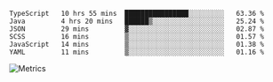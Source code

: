 <!--START_SECTION:waka-->

```text
TypeScript   10 hrs 55 mins  ████████████████░░░░░░░░░   63.36 %
Java         4 hrs 20 mins   ██████▒░░░░░░░░░░░░░░░░░░   25.24 %
JSON         29 mins         ▓░░░░░░░░░░░░░░░░░░░░░░░░   02.87 %
SCSS         16 mins         ▒░░░░░░░░░░░░░░░░░░░░░░░░   01.57 %
JavaScript   14 mins         ▒░░░░░░░░░░░░░░░░░░░░░░░░   01.38 %
YAML         11 mins         ▒░░░░░░░░░░░░░░░░░░░░░░░░   01.16 %
```

<!--END_SECTION:waka-->

![Metrics](https://metrics.lecoq.io/TachibanaKimika?template=classic&base.activity=0&base.community=0&base.repositories=0&languages=1&isocalendar=1&isocalendar.duration=half-year&languages.limit=8&languages.sections=most-used&languages.colors=github&languages.threshold=0%25&languages.indepth=false&languages.recent.load=300&languages.recent.days=14&config.timezone=Asia%2FShanghai)
